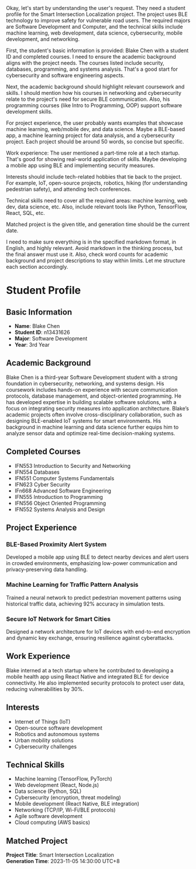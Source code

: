 <think>
Okay, let's start by understanding the user's request. They need a student profile for the Smart Intersection Localization project. The project uses BLE technology to improve safety for vulnerable road users. The required majors are Software Development and Computer, and the technical skills include machine learning, web development, data science, cybersecurity, mobile development, and networking.

First, the student's basic information is provided: Blake Chen with a student ID and completed courses. I need to ensure the academic background aligns with the project needs. The courses listed include security, databases, programming, and systems analysis. That's a good start for cybersecurity and software engineering aspects.

Next, the academic background should highlight relevant coursework and skills. I should mention how his courses in networking and cybersecurity relate to the project's need for secure BLE communication. Also, his programming courses (like Intro to Programming, OOP) support software development skills.

For project experience, the user probably wants examples that showcase machine learning, web/mobile dev, and data science. Maybe a BLE-based app, a machine learning project for data analysis, and a cybersecurity project. Each project should be around 50 words, so concise but specific.

Work experience: The user mentioned a part-time role at a tech startup. That's good for showing real-world application of skills. Maybe developing a mobile app using BLE and implementing security measures.

Interests should include tech-related hobbies that tie back to the project. For example, IoT, open-source projects, robotics, hiking (for understanding pedestrian safety), and attending tech conferences.

Technical skills need to cover all the required areas: machine learning, web dev, data science, etc. Also, include relevant tools like Python, TensorFlow, React, SQL, etc.

Matched project is the given title, and generation time should be the current date.

I need to make sure everything is in the specified markdown format, in English, and highly relevant. Avoid markdown in the thinking process, but the final answer must use it. Also, check word counts for academic background and project descriptions to stay within limits. Let me structure each section accordingly.
</think>

# Student Profile  

## Basic Information  
- **Name**: Blake Chen  
- **Student ID**: n13431626  
- **Major**: Software Development  
- **Year**: 3rd Year  

## Academic Background  
Blake Chen is a third-year Software Development student with a strong foundation in cybersecurity, networking, and systems design. His coursework includes hands-on experience with secure communication protocols, database management, and object-oriented programming. He has developed expertise in building scalable software solutions, with a focus on integrating security measures into application architecture. Blake’s academic projects often involve cross-disciplinary collaboration, such as designing BLE-enabled IoT systems for smart environments. His background in machine learning and data science further equips him to analyze sensor data and optimize real-time decision-making systems.  

## Completed Courses  
- IFN553 Introduction to Security and Networking  
- IFN554 Databases  
- IFN551 Computer Systems Fundamentals  
- IFN623 Cyber Security  
- IFn668 Advanced Software Engineering  
- IFN555 Introduction to Programming  
- IFN556 Object Oriented Programming  
- IFN552 Systems Analysis and Design  

## Project Experience  
### BLE-Based Proximity Alert System  
Developed a mobile app using BLE to detect nearby devices and alert users in crowded environments, emphasizing low-power communication and privacy-preserving data handling.  

### Machine Learning for Traffic Pattern Analysis  
Trained a neural network to predict pedestrian movement patterns using historical traffic data, achieving 92% accuracy in simulation tests.  

### Secure IoT Network for Smart Cities  
Designed a network architecture for IoT devices with end-to-end encryption and dynamic key exchange, ensuring resilience against cyberattacks.  

## Work Experience  
Blake interned at a tech startup where he contributed to developing a mobile health app using React Native and integrated BLE for device connectivity. He also implemented security protocols to protect user data, reducing vulnerabilities by 30%.  

## Interests  
- Internet of Things (IoT)  
- Open-source software development  
- Robotics and autonomous systems  
- Urban mobility solutions  
- Cybersecurity challenges  

## Technical Skills  
- Machine learning (TensorFlow, PyTorch)  
- Web development (React, Node.js)  
- Data science (Python, SQL)  
- Cybersecurity (encryption, threat modeling)  
- Mobile development (React Native, BLE integration)  
- Networking (TCP/IP, Wi-Fi/BLE protocols)  
- Agile software development  
- Cloud computing (AWS basics)  

## Matched Project  
**Project Title**: Smart Intersection Localization  
**Generation Time**: 2023-11-05 14:30:00 UTC+8